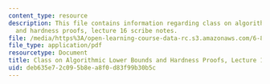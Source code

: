 ```yaml
---
content_type: resource
description: This file contains information regarding class on algorithmic lower bounds
  and hardness proofs, lecture 16 scribe notes.
file: /media/https%3A/open-learning-course-data-rc.s3.amazonaws.com/6-890-algorithmic-lower-bounds-fun-with-hardness-proofs-fall-2014/deb635e72c095b8ea8f0d83f99b30b5c_MIT6_890F14_Lec16.pdf
file_type: application/pdf
resourcetype: Document
title: Class on Algorithmic Lower Bounds and Hardness Proofs, Lecture 16 Scribe Notes
uid: deb635e7-2c09-5b8e-a8f0-d83f99b30b5c
---
```

